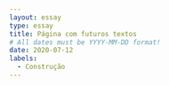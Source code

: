 ```yaml
---
layout: essay
type: essay
title: Página com futuros textos
# All dates must be YYYY-MM-DD format!
date: 2020-07-12
labels:
  - Construção
---
```

